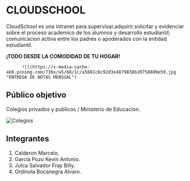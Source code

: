 # CLOUDSCHOOL 

CloudSchool es una intranet para supervisar,adquirir,solicitar y evidenciar sobre el proceso academico de los alumnos y desarrollo estudiantil; comunicacion activa entre los padres o apoderados con la entidad estudiantil.

**¡TODO DESDE LA COMODIDAD DE TU HOGAR!**

          ![](https://s-media-cache-ak0.pinimg.com/736x/a5/68/1c/a5681c8c92d3e4879838b20758889e59.jpg "ENTREGA DE NOTAS MENSUAL") 

## Público objetivo

Colegios privados y publicos / Ministerio de Educacion.

![](https://cde.peru.com/ima/0/1/0/6/3/1063917/924x530/anime.jpg "Colegios")

## Integrantes

1. Calderon Marcelo.
2. Garcia Pozo Kevin Antonio.
3. Julca Salvador Fray Billy.
4. Ordinola Bocanegra Alvaro.

